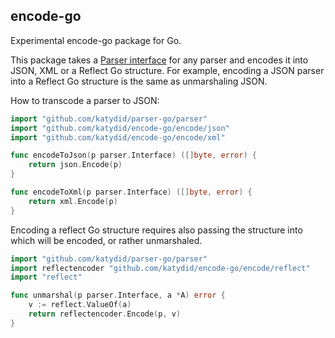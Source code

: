 ## encode-go

Experimental encode-go package for Go.

This package takes a [Parser interface](https://github.com/katydid/parser-go) for any parser and encodes it into JSON, XML or a Reflect Go structure.
For example, encoding a JSON parser into a Reflect Go structure is the same as unmarshaling JSON.

How to transcode a parser to JSON:

```go
import "github.com/katydid/parser-go/parser"
import "github.com/katydid/encode-go/encode/json"
import "github.com/katydid/encode-go/encode/xml"

func encodeToJson(p parser.Interface) ([]byte, error) {
    return json.Encode(p)
}

func encodeToXml(p parser.Interface) ([]byte, error) {
    return xml.Encode(p)
}
```

Encoding a reflect Go structure requires also passing the structure into which will be encoded, or rather unmarshaled.

```go
import "github.com/katydid/parser-go/parser"
import reflectencoder "github.com/katydid/encode-go/encode/reflect"
import "reflect"

func unmarshal(p parser.Interface, a *A) error {
    v := reflect.ValueOf(a)
    return reflectencoder.Encode(p, v)
}
```
